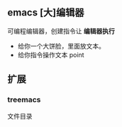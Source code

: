 ## emacs [大]编辑器

可编程编辑器，创建指令让 **编辑器执行**

- 给你一个大饼脸，里面放文本。
- 给你指令操作文本 point


## 扩展

### treemacs
文件目录
